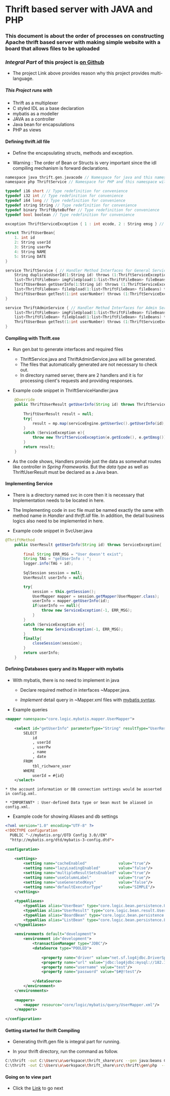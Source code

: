 # Thrift based server with JAVA and PHP

### This document is about the order of processes on constructing Apache thrift based server with making simple website with a board that allows files to be uploaded

### *Integral Part* of this project is [on Github](https://github.com/yjham2002/Thrift_tutorial_PHP)

- The project Link above provides reason why this project provides multi-language.

##### This Project runs with
- Thrift as a multiplexer
- C styled IDL as a base declaration
- mybatis as a modeller
- JAVA as a controller
- Java bean for encapsulations
- PHP as views

#### Defining thrift.idl file

- Define the encapsulating structs, methods and exception.

- Warning : The order of Bean or Structs is very important since the idl compiling mechanism is forward declarations.

```c
namespace java thrift.gen.javacode // Namespace for java and this namespace will be the package
namespace php ThriftService // Namespace for PHP and this namespace will be the directory of PHP

typedef i16 short // Type redefinition for convenience
typedef i32 int // Type redefinition for convenience
typedef i64 long // Type redefinition for convenience
typedef string String // Type redefinition for convenience
typedef binary ThriftByteBuffer // Type redefinition for convenience
typedef bool boolean // Type redefinition for convenience

exception ThriftServiceException { 1 : int ecode, 2 : String emsg } // Exception definition

struct ThriftUserBean{
	1. int id
	2: String userId
	3: String userPw
	4: String NAME
	5: String DATE
} 

service ThriftService { // Handler Method Interfaces for General Service
	String duplicateUserId(1:String id) throws (1:ThriftServiceException se);
	list<ThriftFileBean> imgFileUpload(1:list<ThriftFileBean> fileBeans) throws (1:ThriftServiceException se); 
	ThriftUserBean getUserInfo(1:String id) throws (1:ThriftServiceException se);
	list<ThriftFileBean> fileUpload(1:list<ThriftFileBean> fileBeans) throws (1:ThriftServiceException se); 
	ThriftUserBean getTest(1:int userNumber) throws (1:ThriftServiceException se);
}

service ThriftAdminService { // Handler Method Interfaces for Admin Service
	list<ThriftFileBean> imgFileUpload(1:list<ThriftFileBean> fileBeans) throws (1:ThriftServiceException se)  ; 
	list<ThriftFileBean> fileUpload(1:list<ThriftFileBean> fileBeans) throws (1:ThriftServiceException se)  ; 
	ThriftUserBean getTest(1:int userNumber) throws (1:ThriftServiceException se)  ; 
} 
```
#### Compiling with Thrift.exe

- Run gen.bat to generate interfaces and required files

    * ThriftService.java and ThriftAdminService.java will be generated.
    * The files that automatically generated are not necessary to check out.
    * In directory named server, there are 2 handlers and it is for processing client's requests and providing responses.

- Example code snippet in ThriftServiceHandler.java
```java
	@Override
	public ThriftUserResult getUserInfo(String id) throws ThriftServiceException, TException{
		
		ThriftUserResult result = null;
		try{
			result = mp.map(serviceEngine.getUserSvc().getUserInfo(id), ThriftUserResult.class);
		}
		catch (ServiceException e){
			throw new ThriftServiceException(e.getEcode(), e.getEmsg());
		}
		return result;
	}
```
- As the code shows, Handlers provide just the data as somewhat routes like controller in *Spring Frameworks*. But the *data type* as well as ThriftUserResult must be declared as a Java bean.

#### Implementing Service

- There is a directory named svc in core then it is necessary that Implementation needs to be located in here.

- The Implementing code in svc file must be named exactly the same with method name in *Handler* and *thrift.idl* file. In addition, the detail business logics also need to be implemented in here.

- Example code snippet in SvcUser.java
```java
@ThriftMethod
	public UserResult getUserInfo(String id) throws ServiceException{
		
		final String ERR_MSG = "User doesn't exist";
		String TAG = "getUserInfo : ";
		logger.info(TAG + id);
		
		SqlSession session = null;
		UserResult userInfo = null;

		try{
			session = this.getSession();
			UserMapper mapper = session.getMapper(UserMapper.class);
			userInfo = mapper.getUserInfo(id);
			if(userInfo == null){
				throw new ServiceException(-1, ERR_MSG);
			}
		}
		catch (ServiceException e){
			throw new ServiceException(-1, ERR_MSG);
		}
		finally{
			closeSession(session);
		}
		return userInfo;
	}
```

#### Defining Databases query and its Mapper with mybatis

- With mybatis, there is no need to implement in java

	* Declare required method in interfaces ~Mapper.java.

	* *Implement* detail query in ~Mapper.xml files with [mybatis syntax](http://www.mybatis.org/mybatis-3/ko/sqlmap-xml.html).

- Example queries
```xml
<mapper namespace="core.logic.mybatis.mapper.UserMapper">
    
    <select id="getUserInfo" parameterType="String" resultType="UserResult">
        SELECT 
        	id
        	, userId
        	, userPw
        	, name
        	, date
        FROM
        	tbl_richware_user
        WHERE
        	userId = #{id}
    </select>
```
	* the account information or DB connection settings would be asserted in config.xml.

	* *IMPORTANT* : User-defined Data type or bean must be aliased in config.xml.

- Example code for showing Aliases and db settings
```xml
<?xml version="1.0" encoding="UTF-8" ?>
<!DOCTYPE configuration
  PUBLIC "-//mybatis.org//DTD Config 3.0//EN"
  "http://mybatis.org/dtd/mybatis-3-config.dtd">
  
<configuration>
    
    <settings>  
        <setting name="cacheEnabled"              value="true"/>  
        <setting name="lazyLoadingEnabled"        value="false"/>  
        <setting name="multipleResultSetsEnabled" value="true"/>  
        <setting name="useColumnLabel"            value="true"/>  
        <setting name="useGeneratedKeys"          value="false"/>  
        <setting name="defaultExecutorType"       value="SIMPLE"/>  
    </settings>    
	
	<typeAliases>
		<typeAlias alias="UserBean" type="core.logic.bean.persistence.UserBean"/>
		<typeAlias alias="UserResult" type="core.logic.bean.result.UserResult"/>
		<typeAlias alias="BoardBean" type="core.logic.bean.persistence.BoardBean"/>
		<typeAlias alias="ListBean" type="core.logic.bean.persistence.ListBean"/>
	</typeAliases>
	    
	<environments default="development">
		<environment id="development">
			<transactionManager type="JDBC"/>
			<dataSource type="POOLED">
			    
				<property name="driver" value="net.sf.log4jdbc.DriverSpy"/>  
			    <property name="url" value="jdbc:log4jdbc:mysql://182.161.118.74:3306/test?useUnicode=yes&amp;characterEncoding=UTF-8"/>
			    <property name="username" value="test"/>  
			    <property name="password" value="$#@!test"/>
			     
			</dataSource>
		</environment>
	</environments>
	 
	<mappers>
		<mapper resource="core/logic/mybatis/query/UserMapper.xml"/>
	</mappers>
	
</configuration>
```

#### Getting started for thrift Compiling

- Generating thrift.gen file is integral part for running.

- In your thrift directory, run the command as follow.

```sh
C:\thrift -out C:\Users\a\workspace\thrift_share\src --gen java:beans C:\Users\a\workspace\thrift\src\tool\thrift\idl\thrift.idl
C:\thrift -out C:\Users\a\workspace\thrift_share\src\thrift\gen\php  --gen php:oop C:\Users\a\workspace\thrift\src\tool\thrift\idl\thrift.idl
```

#### Going on to view part

- Click the [Link](https://github.com/yjham2002/Thrift_tutorial_PHP) to go next
